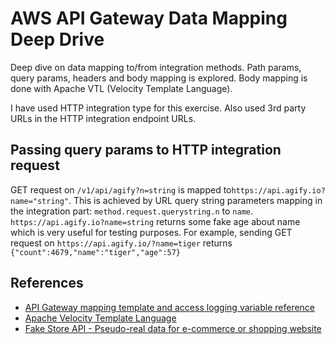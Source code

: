 # AWS API Gateway Data Mapping Deep Drive

Deep dive on data mapping to/from integration methods. Path params, query params, headers and body mapping is explored.
Body mapping is done with Apache VTL (Velocity Template Language).

I have used HTTP integration type for this exercise. Also used 3rd party URLs in the HTTP integration endpoint URLs.

## Passing query params to HTTP integration request

GET request on ```/v1/api/agify?n=string``` is mapped to```https://api.agify.io?name="string"```.
This is achieved by URL query string parameters mapping in the integration part: ```method.request.querystring.n``` to ```name```.
```https://api.agify.io?name=string``` returns some fake age about name which is very useful for testing purposes. For example,
sending GET request on ```https://api.agify.io/?name=tiger``` returns ```{"count":4679,"name":"tiger","age":57}```
    

## References

* [API Gateway mapping template and access logging variable reference](https://docs.aws.amazon.com/apigateway/latest/developerguide/api-gateway-mapping-template-reference.html)
* [Apache Velocity Template Language](https://velocity.apache.org/engine/devel/vtl-reference.html)
* [Fake Store API - Pseudo-real data for e-commerce or shopping website](https://fakestoreapi.com)

